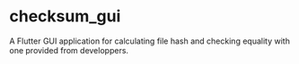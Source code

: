 # checksum_gui

A Flutter GUI application for calculating file hash and checking equality with one provided from developpers. 
